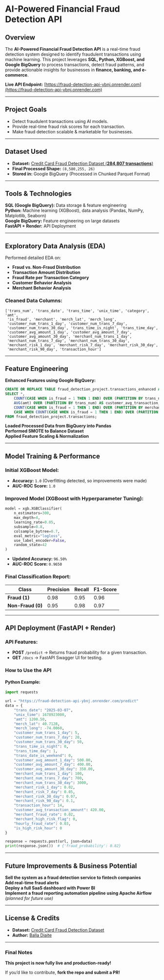 # AI-Powered Financial Fraud Detection API

## Overview

The **AI-Powered Financial Fraud Detection API** is a real-time fraud detection system designed to identify fraudulent transactions using machine learning. This project leverages **SQL, Python, XGBoost, and Google BigQuery** to process transactions, detect fraud patterns, and provide actionable insights for businesses in **finance, banking, and e-commerce**.

**Live API Endpoint:** [https://fraud-detection-api-ybnj.onrender.com](https://fraud-detection-api-ybnj.onrender.com)

---

## **Project Goals**
- Detect fraudulent transactions using AI models.
- Provide real-time fraud risk scores for each transaction.
- Make fraud detection scalable & marketable for businesses.

---

## **Dataset Used**
- **Dataset:** [Credit Card Fraud Detection Dataset (**284,807 transactions**)](https://www.kaggle.com/datasets/orogunadebola/credit-card-transaction-dataset-fraud-detection)
- **Final Processed Shape:** `(8,580,255, 26)`
- **Stored in:** Google BigQuery (Processed in Chunked Parquet Format)

---

## **Tools & Technologies**
**SQL (Google BigQuery):** Data storage & feature engineering  
**Python:** Machine learning (XGBoost), data analysis (Pandas, NumPy, Matplotlib, Seaborn)  
**Google BigQuery:** Feature engineering on large datasets  
**FastAPI + Render:** API Deployment  

---

## **Exploratory Data Analysis (EDA)**
Performed detailed EDA on:
- **Fraud vs. Non-Fraud Distribution**
- **Transaction Amount Distribution**
- **Fraud Rate per Transaction Category**
- **Customer Behavior Analysis**
- **Merchant Behavior Analysis**

### **Cleaned Data Columns:**
```
['trans_num', 'trans_date', 'trans_time', 'unix_time', 'category', 'amt',
 'is_fraud', 'merchant', 'merch_lat', 'merch_long',
 'customer_num_trans_1_day', 'customer_num_trans_7_day',
 'customer_num_trans_30_day', 'trans_time_is_night', 'trans_time_day',
 'customer_avg_amount_1_day', 'customer_avg_amount_7_day',
 'customer_avg_amount_30_day', 'merchant_num_trans_1_day',
 'merchant_num_trans_7_day', 'merchant_num_trans_30_day',
 'merchant_risk_1_day', 'merchant_risk_7_day', 'merchant_risk_30_day',
 'merchant_risk_90_day', 'transaction_hour']
```

---

## **Feature Engineering**
**Enhanced Features using Google BigQuery:**
```sql
CREATE OR REPLACE TABLE fraud_detection_project.transactions_enhanced AS
SELECT *,
    COUNT(CASE WHEN is_fraud = 1 THEN 1 END) OVER (PARTITION BY trans_num) / COUNT(*) OVER (PARTITION BY trans_num) AS customer_risk_score,
    AVG(amt) OVER (PARTITION BY trans_num) AS customer_avg_transaction_amount,
    COUNT(CASE WHEN is_fraud = 1 THEN 1 END) OVER (PARTITION BY merchant) / COUNT(*) OVER (PARTITION BY merchant) AS merchant_fraud_rate,
    CASE WHEN COUNT(CASE WHEN is_fraud = 1 THEN 1 END) OVER (PARTITION BY merchant) / COUNT(*) OVER (PARTITION BY merchant) > 0.1 THEN 1 ELSE 0 END AS merchant_high_risk_flag
FROM fraud_detection_project.transactions;
```
**Loaded Processed Data from BigQuery into Pandas**  
**Performed SMOTE to Balance Dataset**  
**Applied Feature Scaling & Normalization**  

---

## **Model Training & Performance**

### **Initial XGBoost Model:**
- **Accuracy:** `1.0` (Overfitting detected, so improvements were made)
- **AUC-ROC Score:** `1.0`

### **Improved Model (XGBoost with Hyperparameter Tuning):**
```python
model = xgb.XGBClassifier(
    n_estimators=300,
    max_depth=4,
    learning_rate=0.05,
    subsample=0.8,
    colsample_bytree=0.7,
    eval_metric="logloss",
    use_label_encoder=False,
    random_state=42
)
```
- **Updated Accuracy:** `96.50%`
- **AUC-ROC Score:** `0.9650`

### **Final Classification Report:**
| Class             | Precision | Recall | F1-Score |
| ----------------- | --------- | ------ | -------- |
| **Fraud (1)**     | 0.98      | 0.95   | 0.96     |
| **Non-Fraud (0)** | 0.95      | 0.98   | 0.97     |

---

## **API Deployment (FastAPI + Render)**
### **API Features:**
- **POST** `/predict` → Returns fraud probability for a given transaction.
- **GET** `/docs` → FastAPI Swagger UI for testing.

### **How to Use the API**
#### **Python Example:**
```python
import requests

url = "https://fraud-detection-api-ybnj.onrender.com/predict"
data = {
    "trans_date": "2025-03-07",
    "unix_time": 1678923000,
    "amt": 1200.50,
    "merch_lat": 40.7128,
    "merch_long": -74.0060,
    "customer_num_trans_1_day": 5,
    "customer_num_trans_7_day": 20,
    "customer_num_trans_30_day": 50,
    "trans_time_is_night": 0,
    "trans_time_day": 1,
    "trans_date_is_weekend": 0,
    "customer_avg_amount_1_day": 500.00,
    "customer_avg_amount_7_day": 400.00,
    "customer_avg_amount_30_day": 350.00,
    "merchant_num_trans_1_day": 100,
    "merchant_num_trans_7_day": 700,
    "merchant_num_trans_30_day": 3000,
    "merchant_risk_1_day": 0.02,
    "merchant_risk_7_day": 0.05,
    "merchant_risk_30_day": 0.07,
    "merchant_risk_90_day": 0.1,
    "transaction_hour": 14,
    "customer_avg_transaction_amount": 420.00,
    "merchant_fraud_rate": 0.02,
    "merchant_high_risk_flag": 0,
    "hourly_fraud_rate": 0.03,
    "is_high_risk_hour": 0
}

response = requests.post(url, json=data)
print(response.json())  # {'fraud_probability': 0.82}
```

---

## **Future Improvements & Business Potential**
**Sell the system as a fraud detection service to fintech companies**  
**Add real-time fraud alerts**  
**Deploy a full SaaS dashboard with Power BI**  
**Implement a fraud reporting automation pipeline using Apache Airflow** *(planned for future use)*  

---

## **License & Credits**
- **Dataset:** [Credit Card Fraud Detection Dataset](https://www.kaggle.com/datasets/orogunadebola/credit-card-transaction-dataset-fraud-detection)
- **Author:** [Balla Diaite](https://github.com/Balla6)
---

### **Final Notes**
**This project is now fully live and production-ready!**

If you’d like to contribute, **fork the repo and submit a PR!**


